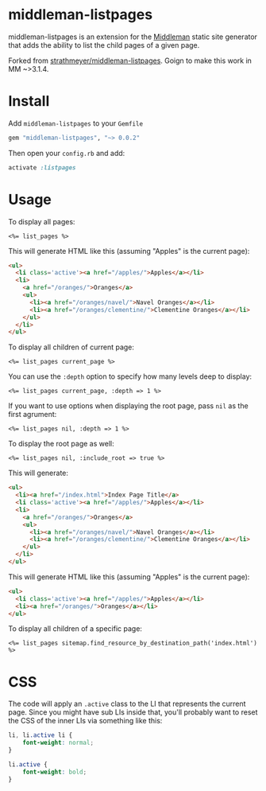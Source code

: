 # middleman-listpages

middleman-listpages is an extension for the [Middleman](http://middlemanapp.com) static site generator that adds the
ability to list the child pages of a given page.

Forked from [strathmeyer/middleman-listpages](https://github.com/strathmeyer/middleman-listpages). Goign to make this work in MM ~>3.1.4.

# Install

Add `middleman-listpages` to your `Gemfile`
```ruby
gem "middleman-listpages", "~> 0.0.2"
```

Then open your `config.rb` and add:
```ruby
activate :listpages
```
# Usage

To display all pages:
```erb
<%= list_pages %>
```

This will generate HTML like this (assuming "Apples" is the current page):
```html
<ul>
  <li class='active'><a href="/apples/">Apples</a></li>
  <li>
    <a href="/oranges/">Oranges</a>
    <ul>
      <li><a href="/oranges/navel/">Navel Oranges</a></li>
      <li><a href="/oranges/clementine/">Clementine Oranges</a></li>
    </ul>
  </li>
</ul>
```

To display all children of current page:
```erb
<%= list_pages current_page %>
```

You can use the `:depth` option to specify how many levels deep to display:
```erb
<%= list_pages current_page, :depth => 1 %>
```

If you want to use options when displaying the root page, pass `nil` as the
first agrument:
```erb
<%= list_pages nil, :depth => 1 %>
```

To display the root page as well:
```erb
<%= list_pages nil, :include_root => true %>
```

This will generate:
```html
<ul>
  <li><a href="/index.html">Index Page Title</a>
  <li class='active'><a href="/apples/">Apples</a></li>
  <li>
    <a href="/oranges/">Oranges</a>
    <ul>
      <li><a href="/oranges/navel/">Navel Oranges</a></li>
      <li><a href="/oranges/clementine/">Clementine Oranges</a></li>
    </ul>
  </li>
</ul>
```

This will generate HTML like this (assuming "Apples" is the current page):
```html
<ul>
  <li class='active'><a href="/apples/">Apples</a></li>
  <li><a href="/oranges/">Oranges</a></li>
</ul>
```

To display all children of a specific page:
```erb
<%= list_pages sitemap.find_resource_by_destination_path('index.html') %>
```

# CSS

The code will apply an `.active` class to the LI that represents the current page.
Since you might have sub LIs inside that, you'll probably want to reset the CSS
of the inner LIs via something like this:

```css
li, li.active li {
    font-weight: normal;
}

li.active {
    font-weight: bold;
}
```
